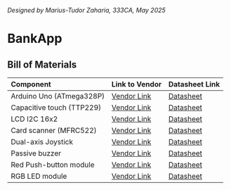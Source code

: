 *Designed by Marius-Tudor Zaharia, 333CA, May 2025*

# BankApp

## Bill of Materials

| Component                 | Link to Vendor       | Datasheet Link       |
|:--------------------------|:---------------------|:---------------------|
| Arduino Uno (ATmega328P)  | [Vendor Link][1]     | [Datasheet][2]       |
| Capacitive touch (TTP229) | [Vendor Link][3]     | [Datasheet][4]       |
| LCD I2C 16x2              | [Vendor Link][5]     | [Datasheet][6]       |
| Card scanner (MFRC522)    | [Vendor Link][7]     | [Datasheet][8]       |
| Dual-axis Joystick        | [Vendor Link][9]     | [Datasheet][10]      |
| Passive buzzer            | [Vendor Link][11]    | [Datasheet][12]      |
| Red Push-button module    | [Vendor Link][13]    | [Datasheet][14]      |
| RGB LED module            | [Vendor Link][15]    | [Datasheet][16]      |

[1]: https://www.optimusdigital.ro/ro/compatibile-cu-arduino-uno/1678-placa-de-dezvoltare-compatibila-cu-arduino-uno-atmega328p-i-ch340.html?search_query=arduino+uno&results=129
[2]: https://ww1.microchip.com/downloads/en/DeviceDoc/Atmel-7810-Automotive-Microcontrollers-ATmega328P_Datasheet.pdf
[3]: https://www.optimusdigital.ro/ro/senzori-senzori-de-atingere/1112-modul-senzor-de-atingere-capacitiv-ttp229.html?search_query=ttp229&results=1
[4]: https://www.elecrow.com/download/TOUCH_IC_TTP229.pdf?srsltid=AfmBOoqo7Ke-s70MrGPNH8ybwpKkbP1e0YHdyJJ1cgY-pO7H9_JEeV1g
[5]: https://www.optimusdigital.ro/ro/optoelectronice-lcd-uri/867-modul-lcd-1602-cu-backlight-galben-verde-de-5v.html?search_query=lcd&results=217
[6]: https://www.handsontec.com/dataspecs/module/I2C_1602_LCD.pdf
[7]: https://www.optimusdigital.ro/ro/wireless-rfid/67-modul-cititor-rfid-mfrc522.html?search_query=rfid&results=37
[8]: https://www.nxp.com/docs/en/data-sheet/MFRC522.pdf
[9]: https://www.optimusdigital.ro/ro/senzori-senzori-de-atingere/742-modul-joystick-ps2-biaxial-negru-cu-5-pini.html?search_query=joystick&results=40
[10]: https://naylampmechatronics.com/img/cms/Datasheets/000036%20-%20datasheet%20KY-023-Joy-IT.pdf
[11]: https://www.optimusdigital.ro/ro/componente-electronice/12598-modul-buzzer-pasiv.html?search_query=buzzer&results=62
[12]: https://www.mouser.com/datasheet/2/400/ef532_ps-13444.pdf?srsltid=AfmBOoqbsSJwSZTEsRwIMRXFPSzOyIAoX16I4LJVPdoIQMhGQaXOO7sl
[13]: https://www.optimusdigital.ro/ro/butoane-i-comutatoare/2375-modul-cu-buton-rou.html?search_query=buton&results=212
[14]: https://roking.rs/download/manuals/Catalog-Pushbutton-Switch.pdf
[15]: https://www.optimusdigital.ro/ro/optoelectronice-led-uri/737-modul-cu-led-rgb.html?search_query=led+rgb&results=108
[16]: https://asset.conrad.com/media10/add/160267/c1/-/en/001616253ML01/upute-za-rukovanje-1616253-iduino-se010-rgb-led-modul-1-st.pdf
